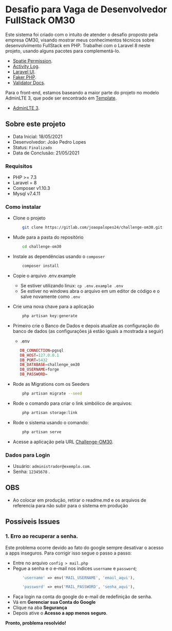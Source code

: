 # Desafio para Vaga de Desenvolvedor FullStack OM30

Este sistema foi criado com o intuito de atender o desafio proposto pela empresa OM30, visando mostrar meus conhecimentos técnicos sobre desenvolvimento FullStack em PHP. Trabalhei com o Laravel 8 neste projeto, usando alguns pacotes para complementá-lo.

- [Spatie Permission](https://github.com/spatie/laravel-permission).
- [Activity Log](https://github.com/spatie/laravel-activitylog).
- [Laravel UI](https://github.com/laravel/ui).
- [Faker PHP](https://github.com/FakerPHP/Faker).
- [Validator Docs](https://github.com/geekcom/validator-docs).

Para o front-end, estamos baseando a maior parte do projeto no modelo AdminLTE 3, que pode ser encontrado em [Template](https://adminlte.io/themes/v3/index.html).

- [AdminLTE 3](https://github.com/ColorlibHQ/AdminLTE).

## Sobre este projeto

- Data Inicial: 18/05/2021
- Desenvolvedor: João Pedro Lopes
- Status: `Finalizado`
- Data de Conclusão: 21/05/2021

### Requisitos
- PHP >= 7.3
- Laravel = 8
- Composer v1.10.3
- Mysql v7.4.11

### Como instalar
- Clone o projeto
    ```bash
        git clone https://gitlab.com/joaopalopes24/challenge-om30.git
    ```

- Mude para a pasta do repositório
    ```bash
        cd challenge-om30
    ```

- Instale as dependências usando o `composer`
    ```bash
        composer install
    ```

- Copie o arquivo .env.example
    - Se estiver utilizando linux: `cp .env.example .env` 
    - Se estiver no windows abra o arquivo em um editor de código e o salve novamente como `.env`
    
    
- Crie uma nova chave para a aplicação
    ```bash
        php artisan key:generate
    ```
- Primeiro crie o Banco de Dados e depois atualize as configuração do banco de dados (as configurações já estão iguais a mostrada a seguir)
    - .env
     ```php
        DB_CONNECTION=pgsql
        DB_HOST=127.0.0.1
        DB_PORT=5432
        DB_DATABASE=challenge_om30
        DB_USERNAME=forge
        DB_PASSWORD=
    ``` 

- Rode as Migrations com os Seeders
    ```bash
        php artisan migrate --seed
    ```

- Rode o comando para criar o link simbólico de arquivos:
    ```bash
        php artisan storage:link
    ```

- Rode o sistema usando o comando:
    ```bash
        php artisan serve
    ```

- Acesse a aplicação pela URL [Challenge-OM30](http://127.0.0.1:8000).

### Dados para Login
- Usuário: `administrador@exemplo.com`.
- Senha: `12345678` .

## OBS
- Ao colocar em produção, retirar o readme.md e os arquivos de referencia para não subir para o sistema em produção

## Possíveis Issues

### 1. Erro ao recuperar a senha.

Este problema ocorre devido ao fato do google sempre desativar o acesso a apps inseguros. Para corrigir isso segue o passo a passo: 

- Entre no arquivo `config > mail.php`
- Pegue a senha e o e-mail nos indices `username` e `password`;
    ```php
        'username' => env('MAIL_USERNAME', 'email_aqui'),

        'password' => env('MAIL_PASSWORD', 'senha_aqui'),

    ```
- Faça login na conta do google do e-mail de redefinição de senha.
- Vá em **Gerenciar sua Conta do Google**
- Clique na aba **Segurança**
- Depois ative o **Acesso a app menos seguro**.

**Pronto, problema resolvido!**
